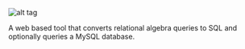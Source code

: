 ![alt tag](https://raw.github.com/mcanders/WebRAT/master/frontend/images/logo.png)

A web based tool that converts relational algebra queries to SQL and optionally queries a MySQL database.
